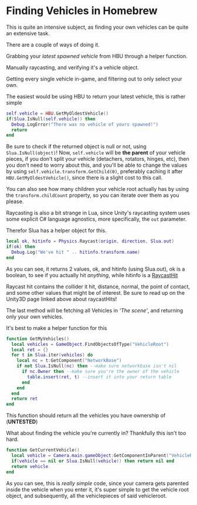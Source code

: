 # Finding Vehicles in Homebrew

This is quite an intensive subject, as finding your own vehicles can be quite an extensive task.

There are a couple of ways of doing it.

Grabbing your _latest spawned vehicle_ from HBU through a helper function.

Manually raycasting, and verifying it's a vehicle object.

Getting every single vehicle in-game, and filtering out to only select your own.

The easiest would be using HBU to return your latest vehicle, this is rather simple

```lua
self.vehicle = HBU.GetMyOldestVehicle()
if(Slua.IsNull(self.vehicle)) then
  Debug.LogError("There was no vehicle of yours spawned!")
  return
end
```

Be sure to check if the returned object is null or not, using ``Slua.IsNull(object)``!
Now, ``self.vehicle`` will be **the parent** of your vehicle pieces, if you don't split your vehicle (detachers, rotators, hinges, etc), then you don't need to worry about this,
and you'll be able to change the values by using ``self.vehicle.transform.GetChild(0)``, preferably caching it after ``HBU.GetMyOldestVehicle()``, since there is a slight cost to this call.

You can also see how many children your vehicle root actually has by using the ``transform.childCount`` property, so you can iterate over them as you please.

Raycasting is also a bit strange in Lua, since Unity's raycasting system uses some explicit C# language agnostics, more specifically, the ``out`` parameter.

Therefor Slua has a helper object for this.

```lua
local ok, hitinfo = Physics.Raycast(origin, direction, Slua.out)
if(ok) then
  Debug.Log("We've hit " .. hitinfo.transform.name)
end
```

As you can see, it returns 2 values, ok, and hitinfo (using Slua.out), ok is a boolean, to see if you actually hit _anything_, while hitinfo is a [RaycastHit](https://docs.unity3d.com/ScriptReference/RaycastHit.html)

Raycast hit contains the collider it hit, distance, normal, the point of contact, and some other values that might be of interest. Be sure to read up on the Unity3D page linked above about raycastHits!

The last method will be fetching all Vehicles in _'The scene'_, and returning only your own vehicles.

It's best to make a helper function for this

```lua
function GetMyVehicles()
  local vehicles = GameObject.FindObjectsOfType("VehicleRoot")
  local ret = {}
  for t in Slua.iter(vehicles) do
    local nc = t:GetComponent("NetworkBase")
    if not Slua.IsNull(nc) then --make sure networkbase isn't nil
      if nc.Owner then --make sure you're the owner of the vehicle
        table.insert(ret, t) --insert it into your return table
      end
    end
  end
  return ret
end
```

This function should return all the vehicles you have ownership of (**UNTESTED**)

What about finding the vehicle you're currently in? Thankfully this isn't too hard.

```lua
function GetCurrentVehicle()
  local vehicle = Camera.main.gameObject:GetComponentInParent("VehicleRoot")
  if(vehicle == nil or Slua.IsNull(vehicle)) then return nil end
  return vehicle
end
```

As you can see, this is _really simple_ code, since your camera gets parented inside the vehicle when you enter it, it's super simple to get the vehicle root object, and subsequently, all the vehiclepieces of said vehicleroot.